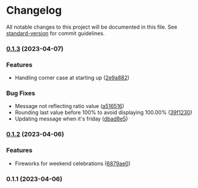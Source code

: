 # Changelog

All notable changes to this project will be documented in this file. See [standard-version](https://github.com/conventional-changelog/standard-version) for commit guidelines.

### [0.1.3](https://github.com/luca1388/we-loader/compare/v0.1.2...v0.1.3) (2023-04-07)


### Features

* Handling corner case at starting up ([2e9a882](https://github.com/luca1388/we-loader/commit/2e9a8821227ba842a556865459b7d5247b57cab3))


### Bug Fixes

* Message not reflecting ratio value ([a516516](https://github.com/luca1388/we-loader/commit/a5165161cb3ffce1b8f01c64ab2887de48800cd7))
* Rounding last value before 100% to avoid displaying 100.00% ([39f1230](https://github.com/luca1388/we-loader/commit/39f1230143a02f41df402d13c84ccd93455db86e))
* Updating message when it's friday ([dbad8e5](https://github.com/luca1388/we-loader/commit/dbad8e56e1deb8abae63357149d11785e8e7282e))

### [0.1.2](https://github.com/luca1388/we-loader/compare/v0.1.1...v0.1.2) (2023-04-06)


### Features

* Fireworks for weekend celebrations ([6879ae0](https://github.com/luca1388/we-loader/commit/6879ae04b775c5567bb49d5df59ca06b1d04c6fc))

### 0.1.1 (2023-04-06)

